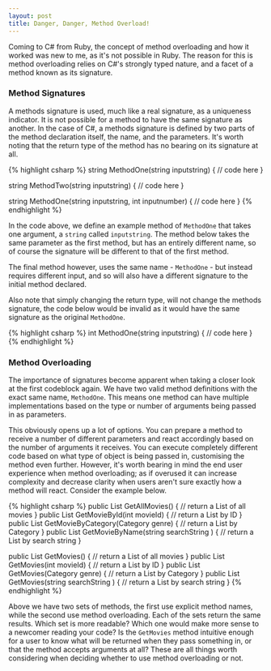 ```yaml
---
layout: post
title: Danger, Danger, Method Overload!
---
```


Coming to C# from Ruby, the concept of method overloading and how it worked was new to me, as it's not possible in Ruby. The reason for this is method overloading relies on C#'s strongly typed nature, and a facet of a method known as its signature.

### Method Signatures

A methods signature is used, much like a real signature, as a uniqueness indicator. It is not possible for a method to have the same signature as another. In the case of C#, a methods signature is defined by two parts of the method declaration itself, the name, and the parameters. It's worth noting that the return type of the method has no bearing on its signature at all.

{% highlight csharp %}
string MethodOne(string inputstring)
  {
    // code here
  }

string MethodTwo(string inputstring)
  {
    // code here
  }

string MethodOne(string inputstring, int inputnumber)
  {
    // code here
  }
{% endhighlight %}

In the code above, we define an example method of `MethodOne` that takes one argument, a `string` called `inputstring`. The method below takes the same parameter as the first method, but has an entirely different name, so of course the signature will be different to that of the first method.

The final method however, uses the same name - `MethodOne` - but instead requires different input, and so will also have a different signature to the initial method declared.

Also note that simply changing the return type, will not change the methods signature, the code below would be invalid as it would have the same signature as the original `MethodOne`.

{% highlight csharp %}
int MethodOne(string inputstring)
  {
    // code here
  }
{% endhighlight %}

### Method Overloading

The importance of signatures become apparent when taking a closer look at the first codeblock again. We have two valid method definitions with the exact same name, `MethodOne`. This means one method can have multiple implementations based on the type or number of arguments being passed in as parameters.

This obviously opens up a lot of options. You can prepare a method to receive a number of different parameters and react accordingly based on the number of arguments it receives. You can execute completely different code based on what type of object is being passed in, customising the method even further. However, it's worth bearing in mind the end user experience when method overloading; as if overused it can increase complexity and decrease clarity when users aren't sure exactly how a method will react. Consider the example below.

{% highlight csharp %}
public List<Movie> GetAllMovies() { // return a List of all movies  }
public List<Movie> GetMovieById(int movieId) {  // return a List by ID  }
public List<Movie> GetMovieByCategory(Category genre) { // return a List by Category  }
public List<Movie> GetMovieByName(string searchString ) { // return a List by search string }

public List<Movie> GetMovies() {  // return a List of all movies  }
public List<Movie> GetMovies(int movieId) { // return a List by ID }
public List<Movie> GetMovies(Category genre) {  // return a List by Category  }
public List<Movie> GetMovies(string searchString ) {  // return a List by search string }
{% endhighlight %}


Above we have two sets of methods, the first use explicit method names, while the second use method overloading. Each of the sets return the same results. Which set is more readable? Which one would make more sense to a newcomer reading your code? Is the `GetMovies` method intuitive enough for a user to know what will be returned when they pass something in, or that the method accepts arguments at all? These are all things worth considering when deciding whether to use method overloading or not.
